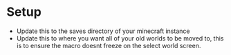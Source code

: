 # Setup

- Update this to the saves directory of your minecraft instance
- Update this to where you want all of your old worlds to be moved to, this is to ensure the macro doesnt freeze on the select world screen.
